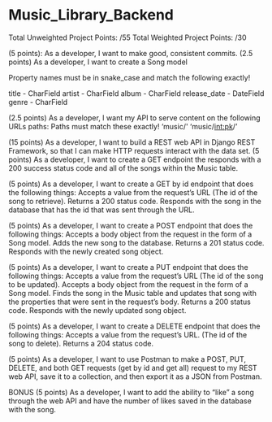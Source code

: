 # Music_Library_Backend

Total Unweighted Project Points: /55
Total Weighted Project Points: /30

(5 points): As a developer, I want to make good, consistent commits.
(2.5 points) As a developer, I want to create a Song model

Property names must be in snake_case and match the following exactly!

title - CharField
artist - CharField
album - CharField
release_date - DateField
genre - CharField

(2.5 points) As a developer, I want my API to serve content on the following URLs paths:
Paths must match these exactly!
‘music/'
‘music/<int:pk>/’

(15 points) As a developer, I want to build a REST web API in Django REST Framework, so that I can make HTTP requests interact with the data set.
(5 points) As a developer, I want to create a GET endpoint the responds with a 200 success status code and all of the songs within the Music table.

(5 points) As a developer, I want to create a GET by id endpoint that does the following things:
Accepts a value from the request’s URL (The id of the song to retrieve).
Returns a 200 status code.
Responds with the song in the database that has the id that was sent through the URL.

(5 points) As a developer, I want to create a POST endpoint that does the following things:
Accepts a body object from the request in the form of a Song model.
Adds the new song to the database.
Returns a 201 status code.
Responds with the newly created song object.

(5 points) As a developer, I want to create a PUT endpoint that does the following things:
Accepts a value from the request’s URL (The id of the song to be updated).
Accepts a body object from the request in the form of a Song model.
Finds the song in the Music table and updates that song with the properties that were sent in the request’s body.
Returns a 200 status code.
Responds with the newly updated song object.

(5 points) As a developer, I want to create a DELETE endpoint that does the following things:
Accepts a value from the request’s URL. (The id of the song to delete).
Returns a 204 status code.

(5 points) As a developer, I want to use Postman to make a POST, PUT, DELETE, and both GET requests (get by id and get all) request to my REST web API, save it to a collection, and then export it as a JSON from Postman.

BONUS
(5 points) As a developer, I want to add the ability to “like” a song through the web API and have the number of likes saved in the database with the song.